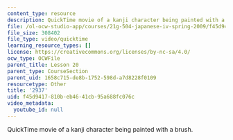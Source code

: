 ```yaml
---
content_type: resource
description: QuickTime movie of a kanji character being painted with a brush.
file: /ol-ocw-studio-app/courses/21g-504-japanese-iv-spring-2009/f45d9417810beb4641cb95a688fc076c_2937.mov
file_size: 308402
file_type: video/quicktime
learning_resource_types: []
license: https://creativecommons.org/licenses/by-nc-sa/4.0/
ocw_type: OCWFile
parent_title: Lesson 20
parent_type: CourseSection
parent_uid: 1658c715-de8b-1752-598d-a7d8228f0109
resourcetype: Other
title: '2937'
uid: f45d9417-810b-eb46-41cb-95a688fc076c
video_metadata:
  youtube_id: null
---
```

QuickTime movie of a kanji character being painted with a brush.